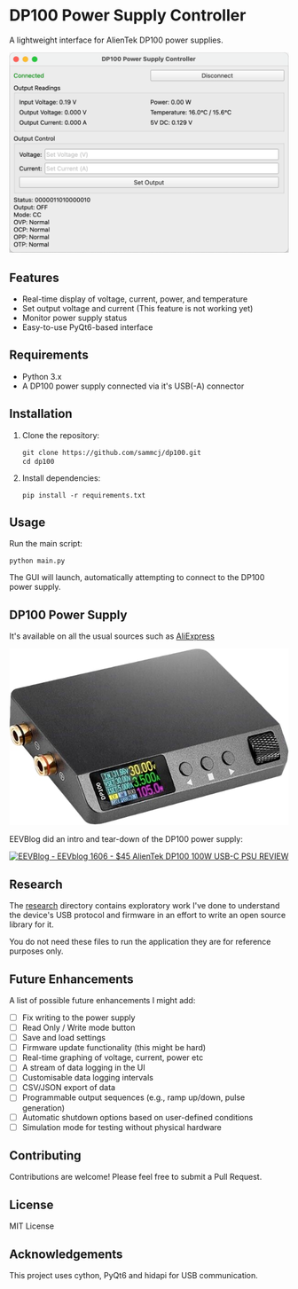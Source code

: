 # DP100 Power Supply Controller

A lightweight interface for AlienTek DP100 power supplies.

![DP100 App](images/screenshot-1.png)

## Features

- Real-time display of voltage, current, power, and temperature
- Set output voltage and current (This feature is not working yet)
- Monitor power supply status
- Easy-to-use PyQt6-based interface

## Requirements

- Python 3.x
- A DP100 power supply connected via it's USB(-A) connector

## Installation

1. Clone the repository:
   ```shell
   git clone https://github.com/sammcj/dp100.git
   cd dp100
   ```

2. Install dependencies:
   ```shell
   pip install -r requirements.txt
   ```

## Usage

Run the main script:

```shell
python main.py
```

The GUI will launch, automatically attempting to connect to the DP100 power supply.

## DP100 Power Supply

It's available on all the usual sources such as [AliExpress](https://www.aliexpress.com/item/1005005992326848.html)

![](images/dp100.jpg)

EEVBlog did an intro and tear-down of the DP100 power supply:

[![EEVBlog - EEVblog 1606 - $45 AlienTek DP100 100W USB-C PSU REVIEW](https://img.youtube.com/vi/Pd6LG7iP2GQ/0.jpg)](https://www.youtube.com/watch?v=Pd6LG7iP2GQ)

## Research

The [research](research) directory contains exploratory work I've done to understand the device's USB protocol and firmware in an effort to write an open source library for it.

You do not need these files to run the application they are for reference purposes only.

## Future Enhancements

A list of possible future enhancements I might add:

- [ ] Fix writing to the power supply
- [ ] Read Only / Write mode button
- [ ] Save and load settings
- [ ] Firmware update functionality (this might be hard)
- [ ] Real-time graphing of voltage, current, power etc
- [ ] A stream of data logging in the UI
- [ ] Customisable data logging intervals
- [ ] CSV/JSON export of data
- [ ] Programmable output sequences (e.g., ramp up/down, pulse generation)
- [ ] Automatic shutdown options based on user-defined conditions
- [ ] Simulation mode for testing without physical hardware

## Contributing

Contributions are welcome! Please feel free to submit a Pull Request.

## License

MIT License

## Acknowledgements

This project uses cython, PyQt6 and hidapi for USB communication.
